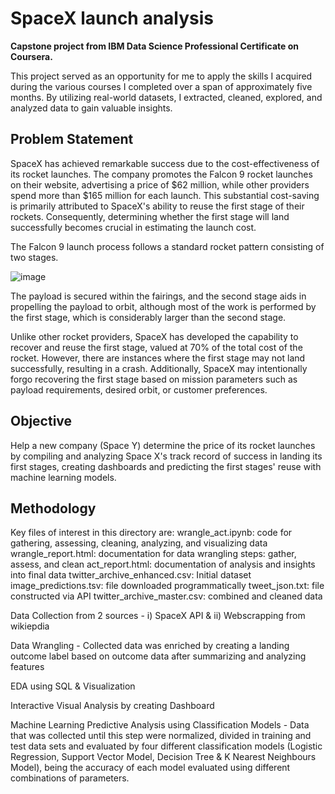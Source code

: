 # SpaceX launch analysis

**Capstone project from IBM Data Science Professional Certificate on Coursera.**

This project served as an opportunity for me to apply the skills I acquired during the various courses I completed over a span of approximately five months. By utilizing real-world datasets, I extracted, cleaned, explored, and analyzed data to gain valuable insights.

## Problem Statement

SpaceX has achieved remarkable success due to the cost-effectiveness of its rocket launches. The company promotes the Falcon 9 rocket launches on their website, advertising a price of $62 million, while other providers spend more than $165 million for each launch. This substantial cost-saving is primarily attributed to SpaceX's ability to reuse the first stage of their rockets. Consequently, determining whether the first stage will land successfully becomes crucial in estimating the launch cost.

The Falcon 9 launch process follows a standard rocket pattern consisting of two stages. 

![image](https://github.com/julionakama/SpaceX_Launch_Analysis/assets/123141709/3f486e7f-e248-43fc-8c48-fd82b069cfd6)

The payload is secured within the fairings, and the second stage aids in propelling the payload to orbit, although most of the work is performed by the first stage, which is considerably larger than the second stage. 

Unlike other rocket providers, SpaceX has developed the capability to recover and reuse the first stage, valued at 70% of the total cost of the rocket. However, there are instances where the first stage may not land successfully, resulting in a crash. Additionally, SpaceX may intentionally forgo recovering the first stage based on mission parameters such as payload requirements, desired orbit, or customer preferences.

## Objective
Help a new company (Space Y) determine the price of its rocket launches by compiling and analyzing Space X's track record of success in landing its first stages, creating dashboards and predicting the first stages' reuse with machine learning models.

## Methodology

Key files of interest in this directory are:
wrangle_act.ipynb: code for gathering, assessing, cleaning, analyzing, and visualizing data
wrangle_report.html: documentation for data wrangling steps: gather, assess, and clean
act_report.html: documentation of analysis and insights into final data
twitter_archive_enhanced.csv: Initial dataset
image_predictions.tsv: file downloaded programmatically
tweet_json.txt: file constructed via API
twitter_archive_master.csv: combined and cleaned data

Data Collection from 2 sources - i) SpaceX API & ii) Webscrapping from wikiepdia

Data Wrangling - Collected data was enriched by creating a landing outcome label based on outcome data after summarizing and analyzing features

EDA using SQL & Visualization

Interactive Visual Analysis by creating Dashboard

Machine Learning Predictive Analysis using Classification Models - Data that was collected until this step were normalized, divided in training and test data sets and evaluated by four different classification models (Logistic Regression, Support Vector Model, Decision Tree & K Nearest Neighbours Model), being the accuracy of each model evaluated using different combinations of parameters.



